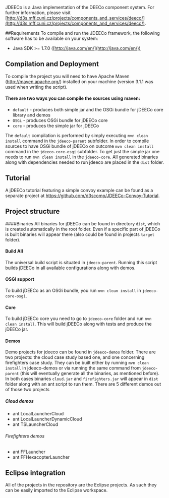 JDEECo is a Java implementation of the DEECo component system. For further information, please visit [http://d3s.mff.cuni.cz/projects/components_and_services/deeco/](http://d3s.mff.cuni.cz/projects/components_and_services/deeco/).

##Requirements
To compile and run the JDEECo framework, the following software has to be available on your system:

* Java SDK >= 1.7.0 ([http://java.com/en/](http://java.com/en/))

## Compilation and Deployment
To compile the project you will need to have Apache Maven (http://maven.apache.org/) installed on your machine (version 3.1.1 was used when writing the script).

#### There are two ways you can compile the sources using maven:
 * `default` - produces both simple jar and the OSGi bundle for jDEECo core library and demos
 * `OSGi` - produces OSGi bundle for jDEECo core
 * `core` - produces the simple jar for jDEECo

The `default` compilation is performed by simply executing `mvn clean install` command in the `jdeeco-parent` subfolder.
In order to compile sources to have OSGi bundle of jDEECo on outcome `mvn clean install` command in the `jdeeco-core-osgi` subfolder. To get just the simple jar one needs to run `mvn clean install` in the `jdeeco-core`.
All generated binaries along with dependencies needed to run jdeeco are placed in the `dist` folder.

## Tutorial
A jDEECo tutorial featuring a simple convoy example can be found as a separate project at https://github.com/d3scomp/JDEECo-Convoy-Tutorial. 

## Project structure

####Binaries
All binaries for jDEECo can be found in directory `dist`, which is created automatically in the root folder. Even if a specific part of jDEECo is built binaries will appear there (also could be found in projects `target` folder).

#### Build All
The universal build script is situated in `jdeeco-parent`. Running this script builds jDEECo in all available configurations along with demos.

#### OSGI support
To build jDEECo as an OSGi bundle, you run `mvn clean install` in `jdeeco-core-osgi`.

#### Core
To build jDEECo core you need to go to `jdeeco-core` folder and run `mvn clean install`. This will build jDEECo along with tests and produce the jDEECo jar.

#### Demos
Demo projects for jdeeco can be found in `jdeeco-demos` folder. There are two projects: the cloud case study based one, and one concerning firefighters case study. They can be built either by running `mvn clean install` in jdeeco-demos or via running the same command from `jdeeco-parent` (this will eventually generate all the binaries, as mentioned before). In both cases binaries `cloud.jar` and `firefighters.jar` will appear in `dist` folder along with an ant script to run them. There are 5 different demos out of those two projects

##### Cloud demos
* ant LocalLauncherCloud
* ant LocalLauncherDynamicCloud
* ant TSLauncherCloud

###### Firefighters demos
* ant FFLauncher
* ant FFHexacopterLauncher

## Eclipse integration
All of the projects in the repository are the Eclipse projects. As such they can be easily imported to the Eclipse workspace.

